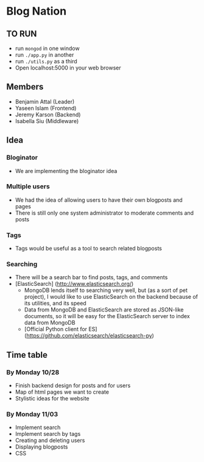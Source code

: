 Blog Nation
===========

## TO RUN
* run `mongod` in one window
* run `./app.py` in another
* run `./utils.py` as a third
* Open localhost:5000 in your web browser

## Members
* Benjamin Attal (Leader)
* Yaseen Islam (Frontend)
* Jeremy Karson (Backend)
* Isabella Siu (Middleware)

## Idea

### Bloginator
* We are implementing the bloginator idea

### Multiple users
* We had the idea of allowing users to have their own blogposts and pages
* There is still only one system administrator to moderate comments and posts

### Tags
* Tags would be useful as a tool to search related blogposts

### Searching
* There will be a search bar to find posts, tags, and comments
* [ElasticSearch] (http://www.elasticsearch.org/)
    * MongoDB lends itself to searching very well, but (as a sort of pet project), I would like to use ElasticSearch on the backend because of its utilities, and its speed
    * Data from MongoDB and ElasticSearch are stored as JSON-like documents, so it will be easy for the ElasticSearch server to index data from MongoDB
    * [Official Python client for ES] (https://github.com/elasticsearch/elasticsearch-py)

## Time table

### By Monday 10/28
* Finish backend design for posts and for users
* Map of html pages we want to create
* Stylistic ideas for the website

### By Monday 11/03
* Implement search
* Implement search by tags
* Creating and deleting users
* Displaying blogposts
* CSS
